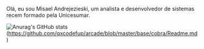 Olá, eu sou Misael Andrejezieski, um analista e desenvolvedor de sistemas recem formado pela Unicesumar.

![Anurag's GitHub stats](https://github-readme-stats.vercel.app/api?username=MisaAndrejezieski&theme=blue&show_icons=true)
(https://github.com/qxcodefup/arcade/blob/master/base/cobra/Readme.md)
